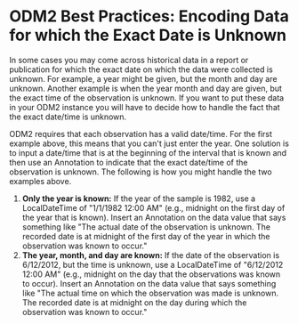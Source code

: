 ODM2 Best Practices: Encoding Data for which the Exact Date is Unknown
======================================================================

In some cases you may come across historical data in a report or publication for which the exact date on which the data were collected is unknown. For example, a year might be given, but the month and day are unknown. Another example is when the year month and day are given, but the exact time of the observation is unknown. If you want to put these data in your ODM2 instance you will have to decide how to handle the fact that the exact date/time is unknown.

ODM2 requires that each observation has a valid date/time. For the first example above, this means that you can't just enter the year. One solution is to input a date/time that is at the beginning of the interval that is known and then use an Annotation to indicate that the exact date/time of the observation is unknown. The following is how you might handle the two examples above.

1. **Only the year is known:** If the year of the sample is 1982, use a LocalDateTime of "1/1/1982 12:00 AM" (e.g., midnight on the first day of the year that is known). Insert an Annotation on the data value that says something like "The actual date of the observation is unknown. The recorded date is at midnight of the first day of the year in which the observation was known to occur."
2. **The year, month, and day are known:** If the date of the observation is 6/12/2012, but the time is unknown, use a LocalDateTime of "6/12/2012 12:00 AM" (e.g., midnight on the day that the observations was known to occur). Insert an Annotation on the data value that says something like "The actual time on which the observation was made is unknown. The recorded date is at midnight on the day during which the observation was known to occur."